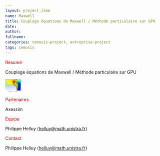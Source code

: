 ```yaml
---
layout: project_item
name: Maxwell
title: Couplage équations de Maxwell / Méthode particulaire sur GPU
date: 
author: 
fullname: 
categories: cemosis-project, entreprise-project
tags: cemosis
---
```


<p style="color:red">Résumé</p>

Couplage équations de Maxwell / Méthode particulaire sur GPU

<img src="/img/project/diode-axessim.png" height="40vh" width="50vw">

<p style="color:red">Partenaires</p> 

Axessim

<p style="color:red">Équipe</p>

Philippe Helluy (helluy@math.unistra.fr)

<p style="color:red">Contact</p> 

Philippe Helluy (helluy@math.unistra.fr)